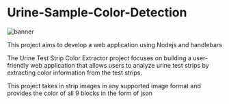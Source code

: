 # Urine-Sample-Color-Detection

![banner](https://github.com/shuklaritvik06/urine_test_color_extract_api/assets/72812470/599d01cd-6c38-4dbe-b51a-5037e2aa86ee)

This project aims to develop a web application using Nodejs and handlebars 

The Urine Test Strip Color Extractor project focuses on building a user-friendly web application that allows users to analyze urine test strips by extracting color information from the test strips.

This project takes in strip images in any supported image format and provides the color of all 9 blocks in the form of json
